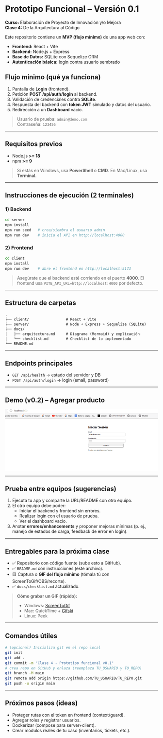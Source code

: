 # Prototipo Funcional – Versión 0.1
**Curso:** Elaboración de Proyecto de Innovación y/o Mejora  
**Clase 4:** De la Arquitectura al Código

Este repositorio contiene un **MVP (flujo mínimo)** de una app web con:
- **Frontend:** React + Vite
- **Backend:** Node.js + Express
- **Base de Datos:** SQLite con Sequelize ORM
- **Autenticación básica:** login contra usuario sembrado

## Flujo mínimo (qué ya funciona)
1. Pantalla de **Login** (frontend).
2. Petición **POST /api/auth/login** al backend.
3. Validación de credenciales contra **SQLite**.
4. Respuesta del backend con **token JWT** simulado y datos del usuario.
5. Redirección a un **Dashboard** vacío.

> Usuario de prueba: `admin@demo.com`  
> Contraseña: `123456`

---

## Requisitos previos
- Node.js **>= 18**
- npm **>= 9**

> Si estás en Windows, usa **PowerShell** o **CMD**. En Mac/Linux, usa **Terminal**.

---

## Instrucciones de ejecución (2 terminales)
### 1) Backend
```bash
cd server
npm install
npm run seed   # crea/siembra el usuario admin
npm run dev    # inicia el API en http://localhost:4000
```

### 2) Frontend
```bash
cd client
npm install
npm run dev    # abre el frontend en http://localhost:5173
```

> Asegúrate que el backend esté corriendo en el puerto **4000**. El frontend usa `VITE_API_URL=http://localhost:4000` por defecto.

---

## Estructura de carpetas
```
.
├── client/                 # React + Vite
├── server/                 # Node + Express + Sequelize (SQLite)
├── docs/
│   ├── arquitectura.md     # Diagrama (Mermaid) y explicación
│   └── checklist.md        # Checklist de lo implementado
└── README.md
```

---

## Endpoints principales
- `GET /api/health` → estado del servidor y DB
- `POST /api/auth/login` → login (email, password)

---

## Demo (v0.2) – Agregar producto
![Demo productos](docs/demo_productos.gif)

---

## Prueba entre equipos (sugerencias)
1. Ejecuta tu app y comparte la URL/README con otro equipo.
2. El otro equipo debe poder:
   - Iniciar el backend y frontend sin errores.
   - Realizar login con el usuario de prueba.
   - Ver el dashboard vacío.
3. Anotar **errores/enhancements** y proponer mejoras mínimas (p. ej., manejo de estados de carga, feedback de error en login).

---

## Entregables para la próxima clase
- ✅ Repositorio con código fuente (sube esto a GitHub).
- ✅ `README.md` con instrucciones (este archivo).
- 🟨 Captura o **GIF del flujo mínimo** (tómala tú con ScreenToGif/OBS/recorte).
- ✅ `docs/checklist.md` actualizado.

> **Cómo grabar un GIF (rápido):**
> - Windows: [ScreenToGif](https://www.screentogif.com/)  
> - Mac: QuickTime + [Gifski](https://gif.ski/)  
> - Linux: Peek

---

## Comandos útiles
```bash
# (opcional) Inicializa git en el repo local
git init
git add .
git commit -m "Clase 4 - Prototipo funcional v0.1"
# crea repo en GitHub y enlaza (reemplaza TU_USUARIO y TU_REPO)
git branch -M main
git remote add origin https://github.com/TU_USUARIO/TU_REPO.git
git push -u origin main
```

---

## Próximos pasos (ideas)
- Proteger rutas con el token en frontend (context/guard).
- Agregar roles y registrar usuarios.
- Dockerizar (compose para server+client).
- Crear módulos reales de tu caso (inventarios, tickets, etc.).
